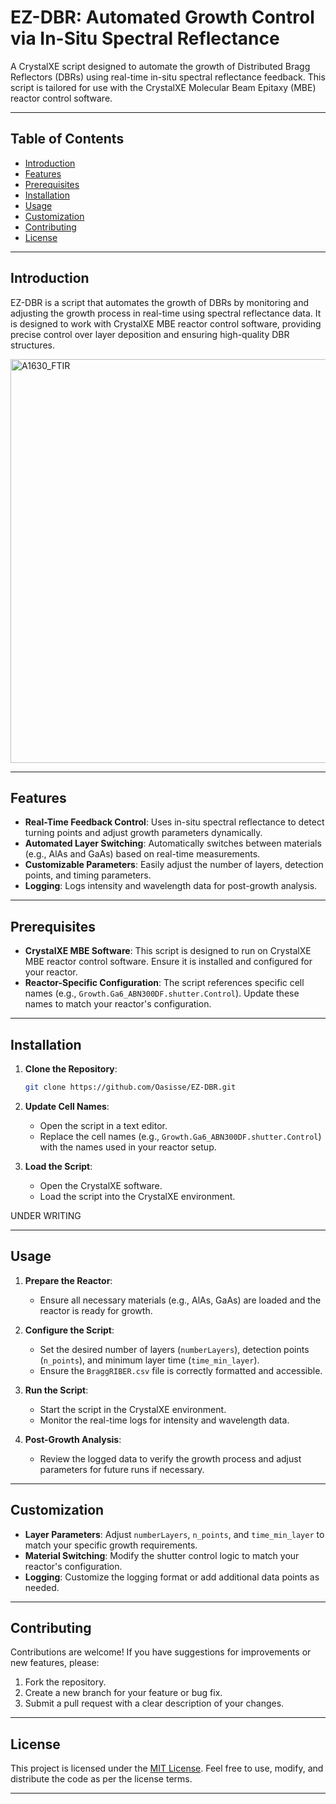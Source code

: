# EZ-DBR: Automated Growth Control via In-Situ Spectral Reflectance

A CrystalXE script designed to automate the growth of Distributed Bragg Reflectors (DBRs) using real-time in-situ spectral reflectance feedback. This script is tailored for use with the CrystalXE Molecular Beam Epitaxy (MBE) reactor control software.

---

## Table of Contents
- [Introduction](#introduction)
- [Features](#features)
- [Prerequisites](#prerequisites)
- [Installation](#installation)
- [Usage](#usage)
- [Customization](#customization)
- [Contributing](#contributing)
- [License](#license)

---

## Introduction
EZ-DBR is a script that automates the growth of DBRs by monitoring and adjusting the growth process in real-time using spectral reflectance data. It is designed to work with CrystalXE MBE reactor control software, providing precise control over layer deposition and ensuring high-quality DBR structures.

<img width="1082" height="646" alt="A1630_FTIR" src="https://github.com/user-attachments/assets/d104d6ce-d3fc-4d92-8323-773f2a9c30d5" />

---

## Features
- **Real-Time Feedback Control**: Uses in-situ spectral reflectance to detect turning points and adjust growth parameters dynamically.
- **Automated Layer Switching**: Automatically switches between materials (e.g., AlAs and GaAs) based on real-time measurements.
- **Customizable Parameters**: Easily adjust the number of layers, detection points, and timing parameters.
- **Logging**: Logs intensity and wavelength data for post-growth analysis.

---

## Prerequisites
- **CrystalXE MBE Software**: This script is designed to run on CrystalXE MBE reactor control software. Ensure it is installed and configured for your reactor.
- **Reactor-Specific Configuration**: The script references specific cell names (e.g., `Growth.Ga6_ABN300DF.shutter.Control`). Update these names to match your reactor's configuration.

---

## Installation
1. **Clone the Repository**:
   ```bash
   git clone https://github.com/Oasisse/EZ-DBR.git
   ```
2. **Update Cell Names**:
   - Open the script in a text editor.
   - Replace the cell names (e.g., `Growth.Ga6_ABN300DF.shutter.Control`) with the names used in your reactor setup.

3. **Load the Script**:
   - Open the CrystalXE software.
   - Load the script into the CrystalXE environment.
  
UNDER WRITING 

---

## Usage
1. **Prepare the Reactor**:
   - Ensure all necessary materials (e.g., AlAs, GaAs) are loaded and the reactor is ready for growth.

2. **Configure the Script**:
   - Set the desired number of layers (`numberLayers`), detection points (`n_points`), and minimum layer time (`time_min_layer`).
   - Ensure the `BraggRIBER.csv` file is correctly formatted and accessible.

3. **Run the Script**:
   - Start the script in the CrystalXE environment.
   - Monitor the real-time logs for intensity and wavelength data.

4. **Post-Growth Analysis**:
   - Review the logged data to verify the growth process and adjust parameters for future runs if necessary.

---

## Customization
- **Layer Parameters**: Adjust `numberLayers`, `n_points`, and `time_min_layer` to match your specific growth requirements.
- **Material Switching**: Modify the shutter control logic to match your reactor's configuration.
- **Logging**: Customize the logging format or add additional data points as needed.

---

## Contributing
Contributions are welcome! If you have suggestions for improvements or new features, please:
1. Fork the repository.
2. Create a new branch for your feature or bug fix.
3. Submit a pull request with a clear description of your changes.

---

## License
This project is licensed under the [MIT License](LICENSE). Feel free to use, modify, and distribute the code as per the license terms.

---

